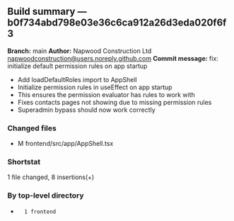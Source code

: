 ## Build summary — b0f734abd798e03e36c6ca912a26d3eda020f6f3

**Branch:** main
**Author:** Napwood Construction Ltd <napwoodconstruction@users.noreply.github.com>
**Commit message:** fix: initialize default permission rules on app startup

- Add loadDefaultRoles import to AppShell
- Initialize permission rules in useEffect on app startup
- This ensures the permission evaluator has rules to work with
- Fixes contacts pages not showing due to missing permission rules
- Superadmin bypass should now work correctly

### Changed files
 - M	frontend/src/app/AppShell.tsx

### Shortstat
 1 file changed, 8 insertions(+)

### By top-level directory
 -       1 frontend
